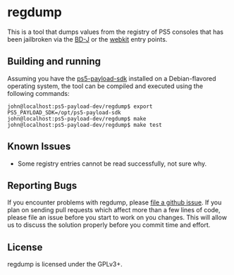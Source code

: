 # regdump
This is a tool that dumps values from the registry of PS5 consoles that has been
jailbroken via the [BD-J][bdj] or the [webkit][webkit] entry points.


## Building and running
Assuming you have the [ps5-payload-sdk][sdk] installed on a Debian-flavored
operating system, the tool can be compiled and executed using the following
commands:
```console
john@localhost:ps5-payload-dev/regdump$ export PS5_PAYLOAD_SDK=/opt/ps5-payload-sdk
john@localhost:ps5-payload-dev/regdump$ make
john@localhost:ps5-payload-dev/regdump$ make test
```

## Known Issues
- Some registry entries cannot be read successfully, not sure why.


## Reporting Bugs
If you encounter problems with regdump, please [file a github issue][issues].
If you plan on sending pull requests which affect more than a few lines of code,
please file an issue before you start to work on you changes. This will allow us
to discuss the solution properly before you commit time and effort.

## License
regdump is licensed under the GPLv3+.

[bdj]: https://github.com/john-tornblom/bdj-sdk
[webkit]: https://github.com/Cryptogenic/PS5-IPV6-Kernel-Exploit
[sdk]: https://github.com/ps5-payload-dev/sdk
[issues]: https://github.com/ps5-payload-dev/websrv/issues/new
